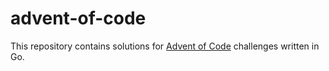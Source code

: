 # advent-of-code

This repository contains solutions for [Advent of Code] challenges written in
Go.

[Advent of Code]: https://adventofcode.com/
